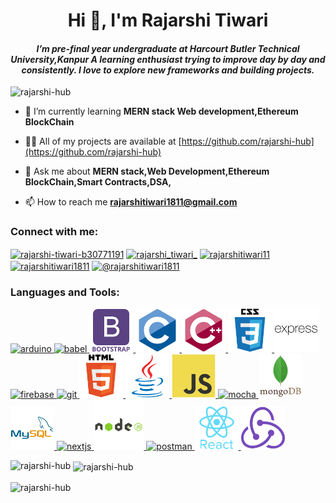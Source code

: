 <h1 align="center">Hi 👋, I'm Rajarshi Tiwari</h1>
<i><h4 align="center">I’m pre-final year undergraduate at Harcourt Butler Technical University,Kanpur A <b>learning enthusiast</b> trying to improve day by day and <b>consistently. I love to explore new frameworks and building projects.</b></h4></i>

<p align="left"> <img src="https://komarev.com/ghpvc/?username=rajarshi-hub&label=Profile%20views&color=0e75b6&style=flat" alt="rajarshi-hub" /> </p>

- 🌱 I’m currently learning **MERN stack Web development,Ethereum BlockChain**

- 👨‍💻 All of my projects are available at [https://github.com/rajarshi-hub](https://github.com/rajarshi-hub)

- 💬 Ask me about **MERN stack,Web Development,Ethereum BlockChain,Smart Contracts,DSA,**

- 📫 How to reach me **rajarshitiwari1811@gmail.com**

<h3 align="left">Connect with me:</h3>
<p align="left">
<a href="https://linkedin.com/in/rajarshi-tiwari-b30771191" target="blank"><img align="center" src="https://raw.githubusercontent.com/rahuldkjain/github-profile-readme-generator/master/src/images/icons/Social/linked-in-alt.svg" alt="rajarshi-tiwari-b30771191" height="30" width="40" /></a>
<a href="https://instagram.com/rajarshi_tiwari_" target="blank"><img align="center" src="https://raw.githubusercontent.com/rahuldkjain/github-profile-readme-generator/master/src/images/icons/Social/instagram.svg" alt="rajarshi_tiwari_" height="30" width="40" /></a>
<a href="https://www.hackerrank.com/rajarshitiwari11" target="blank"><img align="center" src="https://raw.githubusercontent.com/rahuldkjain/github-profile-readme-generator/master/src/images/icons/Social/hackerrank.svg" alt="rajarshitiwari11" height="30" width="40" /></a>
<a href="https://codeforces.com/profile/rajarshitiwari1811" target="blank"><img align="center" src="https://cdn.jsdelivr.net/npm/simple-icons@3.0.1/icons/codeforces.svg" alt="rajarshitiwari1811" height="30" width="40" /></a>
<a href="https://www.hackerearth.com/@rajarshitiwari1811" target="blank"><img align="center" src="https://raw.githubusercontent.com/rahuldkjain/github-profile-readme-generator/master/src/images/icons/Social/hackerearth.svg" alt="@rajarshitiwari1811" height="30" width="40" /></a>
</p>

<h3 align="left">Languages and Tools:</h3>
<p align="left"> <a href="https://www.arduino.cc/" target="_blank"> <img src="https://cdn.worldvectorlogo.com/logos/arduino-1.svg" alt="arduino" width="70" height="70"/> </a> <a href="https://babeljs.io/" target="_blank"> <img src="https://www.vectorlogo.zone/logos/babeljs/babeljs-icon.svg" alt="babel" width="70" height="70"/> </a> <a href="https://getbootstrap.com" target="_blank"> <img src="https://raw.githubusercontent.com/devicons/devicon/master/icons/bootstrap/bootstrap-plain-wordmark.svg" alt="bootstrap"  width="70" height="70"/> </a> <a href="https://www.cprogramming.com/" target="_blank"> <img src="https://raw.githubusercontent.com/devicons/devicon/master/icons/c/c-original.svg" alt="c"  width="70" height="70"/> </a> <a href="https://www.w3schools.com/cpp/" target="_blank"> <img src="https://raw.githubusercontent.com/devicons/devicon/master/icons/cplusplus/cplusplus-original.svg" alt="cplusplus"  width="70" height="70"/> </a> <a href="https://www.w3schools.com/css/" target="_blank"> <img src="https://raw.githubusercontent.com/devicons/devicon/master/icons/css3/css3-original-wordmark.svg" alt="css3"  width="70" height="70"/> </a> <a href="https://expressjs.com" target="_blank"> <img src="https://raw.githubusercontent.com/devicons/devicon/master/icons/express/express-original-wordmark.svg" alt="express" width="70" height="70"/> </a> <a href="https://firebase.google.com/" target="_blank"> <img src="https://www.vectorlogo.zone/logos/firebase/firebase-icon.svg" alt="firebase" width="70" height="70"/> </a> <a href="https://git-scm.com/" target="_blank"> <img src="https://www.vectorlogo.zone/logos/git-scm/git-scm-icon.svg" alt="git" width="70" height="70"/> </a> <a href="https://www.w3.org/html/" target="_blank"> <img src="https://raw.githubusercontent.com/devicons/devicon/master/icons/html5/html5-original-wordmark.svg" alt="html5"  width="70" height="70"/> </a> <a href="https://www.java.com" target="_blank"> <img src="https://raw.githubusercontent.com/devicons/devicon/master/icons/java/java-original.svg" alt="java" width="70" height="70"/> </a> <a href="https://developer.mozilla.org/en-US/docs/Web/JavaScript" target="_blank"> <img src="https://raw.githubusercontent.com/devicons/devicon/master/icons/javascript/javascript-original.svg" alt="javascript"  width="70" height="70"/> </a> <a href="https://mochajs.org" target="_blank"> <img src="https://www.vectorlogo.zone/logos/mochajs/mochajs-icon.svg" alt="mocha"  width="70" height="70"/> </a> <a href="https://www.mongodb.com/" target="_blank"> <img src="https://raw.githubusercontent.com/devicons/devicon/master/icons/mongodb/mongodb-original-wordmark.svg" alt="mongodb"  width="70" height="70"/> </a> <a href="https://www.mysql.com/" target="_blank"> <img src="https://raw.githubusercontent.com/devicons/devicon/master/icons/mysql/mysql-original-wordmark.svg" alt="mysql"  width="70" height="70"/> </a> <a href="https://nextjs.org/" target="_blank"> <img src="https://cdn.worldvectorlogo.com/logos/nextjs-3.svg" alt="nextjs"  width="70" height="70"/> </a> <a href="https://nodejs.org" target="_blank"> <img src="https://raw.githubusercontent.com/devicons/devicon/master/icons/nodejs/nodejs-original-wordmark.svg" alt="nodejs"  width="80" height="80"/> </a> <a href="https://postman.com" target="_blank"> <img src="https://www.vectorlogo.zone/logos/getpostman/getpostman-icon.svg" alt="postman"  width="70" height="70"/> </a> <a href="https://reactjs.org/" target="_blank"> <img src="https://raw.githubusercontent.com/devicons/devicon/master/icons/react/react-original-wordmark.svg" alt="react"  width="70" height="70"/> </a> <a href="https://redux.js.org" target="_blank"> <img src="https://raw.githubusercontent.com/devicons/devicon/master/icons/redux/redux-original.svg" alt="redux"  width="70" height="70"/> </a> </p>

<p><img align="left" src="https://github-readme-stats.vercel.app/api/top-langs?username=rajarshi-hub&show_icons=true&locale=en&layout=compact" alt="rajarshi-hub" /></p>

<p>&nbsp;<img align="center" src="https://github-readme-stats.vercel.app/api?username=rajarshi-hub&show_icons=true&locale=en" alt="rajarshi-hub" /></p>

<p><img align="center" src="https://github-readme-streak-stats.herokuapp.com/?user=rajarshi-hub&" alt="rajarshi-hub" /></p>
